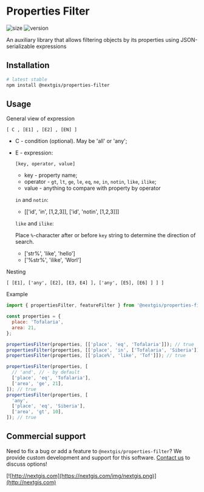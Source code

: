 # Properties Filter

![size](https://img.shields.io/bundlephobia/minzip/@nextgis/properties-filter) ![version](https://img.shields.io/npm/v/@nextgis/properties-filter)

An auxiliary library that allows filtering objects by its properties using JSON-serializable expressions

## Installation

```bash
# latest stable
npm install @nextgis/properties-filter
```

## Usage

General view of expression

`[ С , [E1] , [E2] , [EN] ]`

- С - condition (optional). May be 'all' or 'any';

- E - expression:

  `[key, operator, value]`

  - key - property name;
  - operator - `gt`, `lt`, `ge`, `le`, `eq`, `ne`, `in`, `notin`, `like`, `ilike`;
  - value - anything to compare with property by operator

  `in` and `notin`:

  - [['id', 'in', [1,2,3]], ['id', 'notin', [1,2,3]]]

  `like` and `ilike`:

  Place `%`-character after or before `key` string to determine the direction of search.

  - ['str%', 'like', 'hello']
  - ['%str%', 'ilike', 'Worl']

Nesting

`[ [E1], ['any', [E2], [E3, E4] ], ['any', [E5], [E6] ] ] ]`

Example

```javascript
import { propertiesFilter, featureFilter } from '@nextgis/properties-filter';

const properties = {
  place: 'Tofalaria',
  area: 21,
};

propertiesFilter(properties, [['place', 'eq', 'Tofalaria']]); // true
propertiesFilter(properties, [['place', 'in', ['Tofalaria', 'Siberia']]]); // true
propertiesFilter(properties, [['place%', 'like', 'Tof']]); // true

propertiesFilter(properties, [
  // 'and', // - by default
  ['place', 'eq', 'Tofalaria'],
  ['area', 'ge', 21],
]); // true
propertiesFilter(properties, [
  'any',
  ['place', 'eq', 'Siberia'],
  ['area', 'gt', 10],
]); // true
```

## Commercial support

Need to fix a bug or add a feature to `@nextgis/properties-filter`? We provide custom development and support for this software. [Contact us](http://nextgis.com/contact/) to discuss options!

[![http://nextgis.com](https://nextgis.com/img/nextgis.png)](http://nextgis.com)
